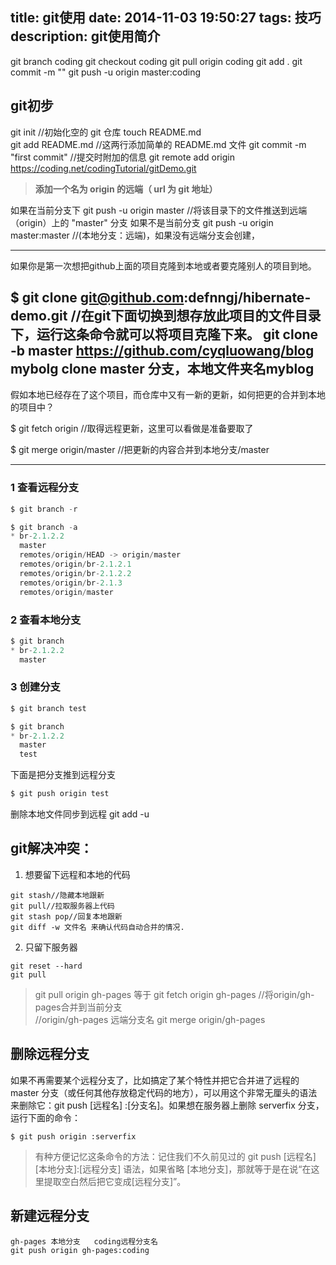 title: git使用
date: 2014-11-03 19:50:27
tags: 技巧
description: git使用简介
---

git branch coding
git checkout coding
git pull origin coding
git add .
git commit -m ""
git push -u origin master:coding

## git初步
git init  //初始化空的 git 仓库
touch README.md   
git add README.md //这两行添加简单的 README.md 文件
git commit -m "first commit" //提交时附加的信息
git remote add origin https://coding.net/codingTutorial/gitDemo.git  
>  **添加一个名为 origin 的远端（ url 为 git 地址）**

如果在当前分支下
git push -u origin master //将该目录下的文件推送到远端（origin）上的 "master" 分支
如果不是当前分支
git push -u origin master:master   //(本地分支：远端)，如果没有远端分支会创建，

---
如果你是第一次想把github上面的项目克隆到本地或者要克隆别人的项目到地。

$ git clone git@github.com:defnngj/hibernate-demo.git  //在git下面切换到想存放此项目的文件目录下，运行这条命令就可以将项目克隆下来。
git clone -b master https://github.com/cyqluowang/blog  mybolg
clone master 分支，本地文件夹名myblog
---

假如本地已经存在了这个项目，而仓库中又有一新的更新，如何把更的合并到本地的项目中？

$ git fetch origin    //取得远程更新，这里可以看做是准备要取了

$ git merge origin/master  //把更新的内容合并到本地分支/master

---

### 1 查看远程分支
``` java
$ git branch -r 
```

``` java
$ git branch -a  
* br-2.1.2.2  
  master  
  remotes/origin/HEAD -> origin/master  
  remotes/origin/br-2.1.2.1  
  remotes/origin/br-2.1.2.2  
  remotes/origin/br-2.1.3  
  remotes/origin/master 
  ``` 

### 2 查看本地分支

``` java 
$ git branch  
* br-2.1.2.2  
  master  
```

### 3 创建分支
``` java
$ git branch test 
``` 
  
``` java 
$ git branch  
* br-2.1.2.2  
  master  
  test  
```

下面是把分支推到远程分支 

``` java
$ git push origin test  
```

删除本地文件同步到远程
git add -u




## git解决冲突：
1. 想要留下远程和本地的代码
```
git stash//隐藏本地跟新
git pull//拉取服务器上代码
git stash pop//回复本地跟新
git diff -w 文件名 来确认代码自动合并的情况.
```
2. 只留下服务器
```
git reset --hard
git pull
```

> git pull origin gh-pages
等于
git fetch origin gh-pages
//将origin/gh-pages合并到当前分支  
//origin/gh-pages 远端分支名
git merge origin/gh-pages



## 删除远程分支
如果不再需要某个远程分支了，比如搞定了某个特性并把它合并进了远程的 master 分支（或任何其他存放稳定代码的地方），可以用这个非常无厘头的语法来删除它：git push [远程名] :[分支名]。如果想在服务器上删除 serverfix 分支，运行下面的命令：
```
$ git push origin :serverfix
```
> 有种方便记忆这条命令的方法：记住我们不久前见过的 git push [远程名] [本地分支]:[远程分支] 语法，如果省略 [本地分支]，那就等于是在说“在这里提取空白然后把它变成[远程分支]”。


## 新建远程分支
```
gh-pages 本地分支   coding远程分支名
git push origin gh-pages:coding
```




